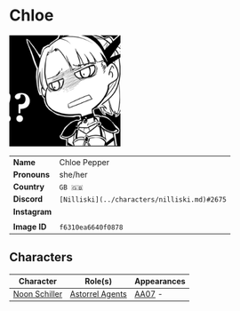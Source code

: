 # Chloe

<img src="https://raw.githubusercontent.com/jesskelsall/astarus-images/main/players/f6310ea6640f0878.png" height="200" />

|||
| --- | --- |
| **Name** | Chloe Pepper | player.3
| **Pronouns** | she/her |
| **Country** | `GB 🇬🇧` |
| **Discord** | `[Nilliski](../characters/nilliski.md)#2675` |
| **Instagram** | |
||
| **Image ID** | `f6310ea6640f0878` |

## Characters

| Character | Role(s) | Appearances |
| --- | --- | --- |
| [Noon Schiller](../characters/noon-schiller.md) | [Astorrel Agents](../campaigns/C2-astorrel-agents.md) | [AA07](../sessions/completed/AA07.md) - |
